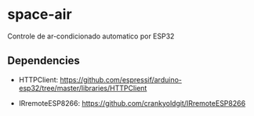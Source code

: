 # space-air
Controle de ar-condicionado automatico por ESP32

## Dependencies

*  HTTPClient:       https://github.com/espressif/arduino-esp32/tree/master/libraries/HTTPClient

*  IRremoteESP8266:  https://github.com/crankyoldgit/IRremoteESP8266

